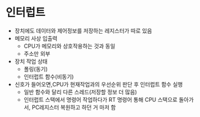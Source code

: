 # 인터럽트
- 장치에도 데이터와 제어정보를 저장하는 레지스터가 따로 있음
- 메모리 사상 입출력
  - CPU가 메모리와 상호작용하는 것과 동일
  - 주소만 외부
- 장치 작업 상태
  - 폴링(동기)
  - 인터럽트 함수(비동기)
- 신호가 들어오면,CPU가 현재작업과의 우선순위 판단 후 인터럽트 함수 실행
  - 일반 함수와 달리 다른 스레드(저장할 정보 더 많음)
  - 인터럽트 스택에서 명령어 작업하다가 RT 명령어 통해 CPU 스택으로 돌아가서, PC레지스터 복원하고 하던 거 마저 함
